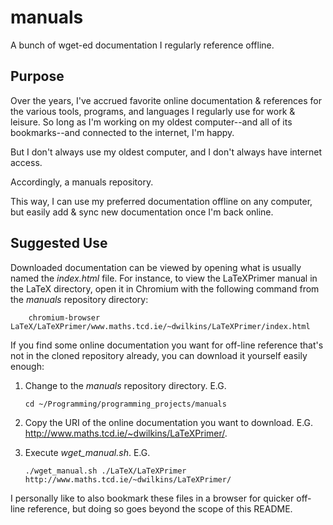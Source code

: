 manuals
=======

A bunch of wget-ed documentation I regularly reference offline.

Purpose
-------

Over the years, I've accrued favorite online documentation & references for the various tools, programs, and languages I regularly use for work & leisure. So long as I'm working on my oldest computer--and all of its bookmarks--and connected to the internet, I'm happy.

But I don't always use my oldest computer, and I don't always have internet access.

Accordingly, a manuals repository.

This way, I can use my preferred documentation offline on any computer, but easily add & sync new documentation once I'm back online.

Suggested Use
-------------

Downloaded documentation can be viewed by opening what is usually named the *index.html* file. For instance, to view the LaTeXPrimer manual in the LaTeX directory, open it in Chromium with the following command from the *manuals* repository directory:

		chromium-browser LaTeX/LaTeXPrimer/www.maths.tcd.ie/~dwilkins/LaTeXPrimer/index.html

If you find some online documentation you want for off-line reference that's not in the cloned repository already, you can download it yourself easily enough:

1.	Change to the *manuals* repository directory. E.G.

		cd ~/Programming/programming_projects/manuals

2.	Copy the URI of the online documentation you want to download. E.G. <http://www.maths.tcd.ie/~dwilkins/LaTeXPrimer/>.

3.	Execute *wget_manual.sh*. E.G.

		./wget_manual.sh ./LaTeX/LaTeXPrimer http://www.maths.tcd.ie/~dwilkins/LaTeXPrimer/

I personally like to also bookmark these files in a browser for quicker off-line reference, but doing so goes beyond the scope of this README. 
